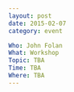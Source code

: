 ```yaml
---
layout: post
date: 2015-02-07
category: event

Who: John Folan
What: Workshop
Topic: TBA
Time: TBA
Where: TBA
---
```

